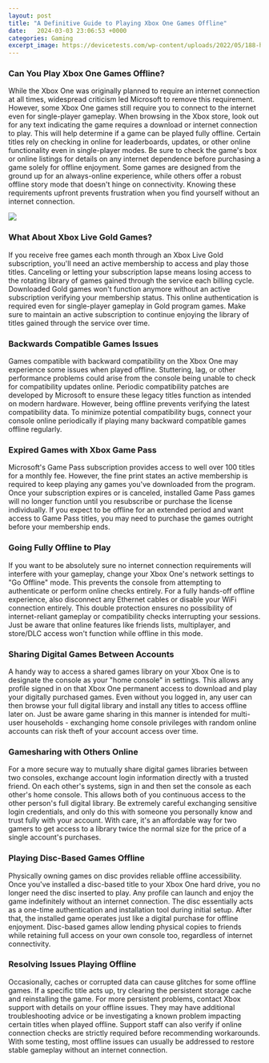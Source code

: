 ```yaml
---
layout: post
title: "A Definitive Guide to Playing Xbox One Games Offline"
date:   2024-03-03 23:06:53 +0000
categories: Gaming
excerpt_image: https://devicetests.com/wp-content/uploads/2022/05/188-how-to-play-games-offline-on-xbox-one.jpg
---
```


### Can You Play Xbox One Games Offline?
While the Xbox One was originally planned to require an internet connection at all times, widespread criticism led Microsoft to remove this requirement. However, some Xbox One games still require you to connect to the internet even for single-player gameplay. When browsing in the Xbox store, look out for any text indicating the game requires a download or internet connection to play. This will help determine if a game can be played fully offline. 
Certain titles rely on checking in online for leaderboards, updates, or other online functionality even in single-player modes. Be sure to check the game's box or online listings for details on any internet dependence before purchasing a game solely for offline enjoyment. Some games are designed from the ground up for an always-online experience, while others offer a robust offline story mode that doesn't hinge on connectivity. Knowing these requirements upfront prevents frustration when you find yourself without an internet connection.

![](https://devicetests.com/wp-content/uploads/2022/05/188-how-to-play-games-offline-on-xbox-one.jpg)
### What About Xbox Live Gold Games? 
If you receive free games each month through an Xbox Live Gold subscription, you'll need an active membership to access and play those titles. Canceling or letting your subscription lapse means losing access to the rotating library of games gained through the service each billing cycle. Downloaded Gold games won't function anymore without an active subscription verifying your membership status. This online authentication is required even for single-player gameplay in Gold program games. Make sure to maintain an active subscription to continue enjoying the library of titles gained through the service over time.
### Backwards Compatible Games Issues
Games compatible with backward compatibility on the Xbox One may experience some issues when played offline. Stuttering, lag, or other performance problems could arise from the console being unable to check for compatibility updates online. Periodic compatibility patches are developed by Microsoft to ensure these legacy titles function as intended on modern hardware. However, being offline prevents verifying the latest compatibility data. To minimize potential compatibility bugs, connect your console online periodically if playing many backward compatible games offline regularly.
### Expired Games with Xbox Game Pass
Microsoft's Game Pass subscription provides access to well over 100 titles for a monthly fee. However, the fine print states an active membership is required to keep playing any games you've downloaded from the program. Once your subscription expires or is canceled, installed Game Pass games will no longer function until you resubscribe or purchase the license individually. If you expect to be offline for an extended period and want access to Game Pass titles, you may need to purchase the games outright before your membership ends. 
### Going Fully Offline to Play 
If you want to be absolutely sure no internet connection requirements will interfere with your gameplay, change your Xbox One's network settings to "Go Offline" mode. This prevents the console from attempting to authenticate or perform online checks entirely. For a fully hands-off offline experience, also disconnect any Ethernet cables or disable your WiFi connection entirely. This double protection ensures no possibility of internet-reliant gameplay or compatibility checks interrupting your sessions. Just be aware that online features like friends lists, multiplayer, and store/DLC access won't function while offline in this mode.
### Sharing Digital Games Between Accounts
A handy way to access a shared games library on your Xbox One is to designate the console as your "home console" in settings. This allows any profile signed in on that Xbox One permanent access to download and play your digitally purchased games. Even without you logged in, any user can then browse your full digital library and install any titles to access offline later on. Just be aware game sharing in this manner is intended for multi-user households - exchanging home console privileges with random online accounts can risk theft of your account access over time. 
### Gamesharing with Others Online
For a more secure way to mutually share digital games libraries between two consoles, exchange account login information directly with a trusted friend. On each other's systems, sign in and then set the console as each other's home console. This allows both of you continuous access to the other person's full digital library. Be extremely careful exchanging sensitive login credentials, and only do this with someone you personally know and trust fully with your account. With care, it's an affordable way for two gamers to get access to a library twice the normal size for the price of a single account's purchases. 
### Playing Disc-Based Games Offline
Physically owning games on disc provides reliable offline accessibility. Once you've installed a disc-based title to your Xbox One hard drive, you no longer need the disc inserted to play. Any profile can launch and enjoy the game indefinitely without an internet connection. The disc essentially acts as a one-time authentication and installation tool during initial setup. After that, the installed game operates just like a digital purchase for offline enjoyment. Disc-based games allow lending physical copies to friends while retaining full access on your own console too, regardless of internet connectivity.
### Resolving Issues Playing Offline 
Occasionally, caches or corrupted data can cause glitches for some offline games. If a specific title acts up, try clearing the persistent storage cache and reinstalling the game. For more persistent problems, contact Xbox support with details on your offline issues. They may have additional troubleshooting advice or be investigating a known problem impacting certain titles when played offline. Support staff can also verify if online connection checks are strictly required before recommending workarounds. With some testing, most offline issues can usually be addressed to restore stable gameplay without an internet connection.